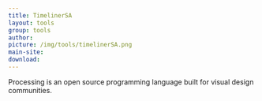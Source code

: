 ```yaml
---
title: TimelinerSA
layout: tools
group: tools
author:
picture: /img/tools/timelinerSA.png
main-site:
download:
---
```

Processing is an open source programming language built for visual design communities.